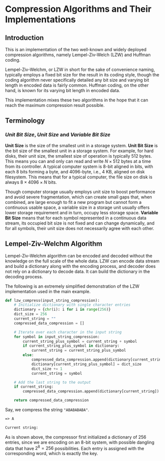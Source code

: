 # Compression Algorithms and Their Implementations

## Introduction

This is an implementation of the two well-known and widely deployed compression algorithms,
namely Lempel-Ziv-Welch (LZW) and Huffman coding.

Lempel-Ziv-Welchm, or LZW in short for the sake of convenience naming,
typically employs a fixed bit size for the result in its coding style,
though the coding algorithm never specifically detailed any bit size and varying bit length 
in encoded data is fairly common.
Huffman coding, on the other hand, is known for its varying bit length in encoded data.

This implementation mixes these two algorithms in the hope that it can reach
the maximum compression result possible.

## Terminology

### *Unit Bit Size*, *Unit Size* and *Variable Bit Size*

**Unit Size** is the size of the smallest unit in a storage system.
**Unit Bit Size** is the bit size of the smallest unit in a storage system.
For example, for hard disks, their unit size, the smallest size of operation is typically 512 bytes.
This means you can and only can read and write $N \times 512$ bytes at a time from its controller.
A typical computer system is 8-bit aligned in bits, with each 8 bits forming a byte,
and 4096-byte, i.e., 4 KB, aligned on disk filesystem.
This means that for a typical computer, the file size on disk is always $8 \times 4096 \times N$ bits.

Though computer storage usually employs unit size to boost performance and avoid severe fragmentation,
which can create small gaps that, when combined, 
are large enough to fit a new program but cannot form a continuous usable space,
a variable size in a storage unit usually offers lower storage requirement and in turn,
occupy less storage space.
**Variable Bit Size** means that for each symbol represented in a continuous data stream,
its occupied bit size is not fixed and can change dynamically,
and for all symbols, their unit size does not necessarily agree with each other.

## Lempel-Ziv-Welchm Algorithm

Lempel-Ziv-Welchm algorithm can be encoded and decoded without the knowledge on the full scale of the whole data.
LZW can encode data stream and build a dictionary along with the encoding process,
and decoder does not rely on a dictionary to decode data.
It can build the dictionary in the decoding process.

The following is an extremely simplified demonstration of the LZW implementation used in the main example.

```python
def lzw_compress(input_string_compression):
    # Initialize dictionary with single character entries
    dictionary = {chr(i): i for i in range(256)}
    dict_size = 256
    current_string = ""
    compressed_data_compression = []

    # Iterate over each character in the input string
    for symbol in input_string_compression:
        current_string_plus_symbol = current_string + symbol
        if current_string_plus_symbol in dictionary:
            current_string = current_string_plus_symbol
        else:
            compressed_data_compression.append(dictionary[current_string])
            dictionary[current_string_plus_symbol] = dict_size
            dict_size += 1
            current_string = symbol

    # Add the last string to the output
    if current_string:
        compressed_data_compression.append(dictionary[current_string])

    return compressed_data_compression
```

Say, we compress the string `"ABABABABA"`.

```markdown
=> A

Current string: 

```

As is shown above, the compressor first initialized a dictionary of 256 entries,
since we are encoding on an 8-bit system, with possible dangling data that have $2^{8} = 256$ possibilities.
Each entry is assigned with the corresponding word, which is exactly the key.
